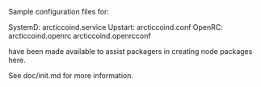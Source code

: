 Sample configuration files for:

SystemD: arcticcoind.service
Upstart: arcticcoind.conf
OpenRC:  arcticcoind.openrc
         arcticcoind.openrcconf

have been made available to assist packagers in creating node packages here.

See doc/init.md for more information.
